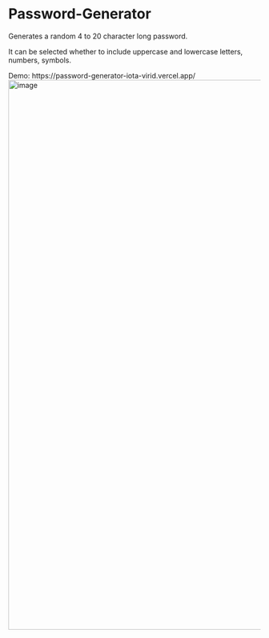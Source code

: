# Password-Generator
<p>Generates a random 4 to 20 character long password.</p>
<p>It can be selected whether to include uppercase and lowercase letters, numbers, symbols.</p>
Demo: https://password-generator-iota-virid.vercel.app/
<img width="1099" alt="image" src="https://user-images.githubusercontent.com/99492479/174818891-ebdd42d4-2ac6-4359-8dbd-55d3dd8cc011.png">

